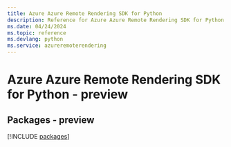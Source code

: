 ```yaml
---
title: Azure Azure Remote Rendering SDK for Python
description: Reference for Azure Azure Remote Rendering SDK for Python
ms.date: 04/24/2024
ms.topic: reference
ms.devlang: python
ms.service: azureremoterendering
---
```

# Azure Azure Remote Rendering SDK for Python - preview
## Packages - preview
[!INCLUDE [packages](azure-remote-rendering-index.md)]